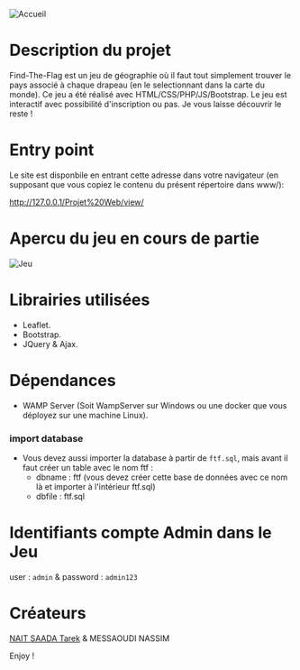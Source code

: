 ![Accueil](https://user-images.githubusercontent.com/56651736/84406641-1dedde00-ac0a-11ea-9d32-4b423edda466.PNG)

# Description du projet

  Find-The-Flag est un jeu de géographie où il faut tout simplement trouver le pays associé à chaque drapeau (en le selectionnant dans la carte du monde). Ce jeu a été réalisé avec HTML/CSS/PHP/JS/Bootstrap. Le jeu est interactif avec possibilité d'inscription ou pas. Je vous laisse découvrir le reste ! 

# Entry point

Le site est disponbile en entrant cette adresse dans votre navigateur (en supposant que vous copiez le contenu du présent répertoire dans www/):

http://127.0.0.1/Projet%20Web/view/

# Apercu du jeu en cours de partie

![Jeu](https://user-images.githubusercontent.com/56651736/84407114-b08e7d00-ac0a-11ea-9c79-8b3dc19c7314.PNG)

# Librairies utilisées

- Leaflet.
- Bootstrap.
- JQuery & Ajax.

# Dépendances

- WAMP Server (Soit WampServer sur Windows ou une docker que vous déployez sur une machine Linux).

 ### import database
   - Vous devez aussi importer la database à partir de <code>ftf.sql</code>, mais avant il faut créer un table avec le nom ftf : 
      - dbname : ftf (vous devez créer cette base de données avec ce nom là et importer à l'intérieur ftf.sql)
      - dbfile : ftf.sql

# Identifiants compte Admin dans le Jeu 
   
   user : <code>admin</code> &
   password : <code>admin123</code>


# Créateurs 
[NAIT SAADA Tarek](https://github.com/nstarek "nstarek") & MESSAOUDI NASSIM 

Enjoy ! 
